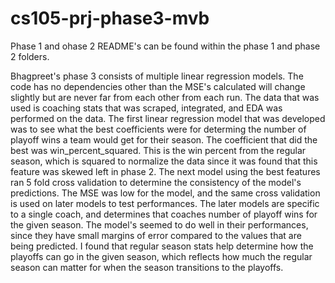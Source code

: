 # cs105-prj-phase3-mvb

Phase 1 and ohase 2 README's can be found within the phase 1 and phase 2 folders.

Bhagpreet's phase 3 consists of multiple linear regression models. The code has no dependencies other than the MSE's calculated will change slightly but are never far from each other from each run. The data that was used is coaching stats that was scraped, integrated, and EDA was performed on the data. The first linear regression model that was developed was to see what the best coefficients were for determing the number of playoff wins a team would get for their season. The coefficient that did the best was win_percent_squared. This is the win percent from the regular season, which is squared to normalize the data since it was found that this feature was skewed left in phase 2. The next model using the best features ran 5 fold cross validation to determine the consistency of the model's predictions. The MSE was low for the model, and the same cross validation is used on later models to test performances. The later models are specific to a single coach, and determines that coaches number of playoff wins for the given season. The model's seemed to do well in their performances, since they have small margins of error compared to the values that are being predicted. I found that regular season stats help determine how the playoffs can go in the given season, which reflects how much the regular season can matter for when the season transitions to the playoffs.
